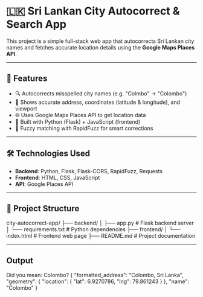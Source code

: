 # 🇱🇰 Sri Lankan City Autocorrect & Search App

This project is a simple full-stack web app that autocorrects Sri Lankan city names and fetches accurate location details using the **Google Maps Places API**.

---

## 🚀 Features

- 🔍 Autocorrects misspelled city names (e.g. "Colmbo" → "Colombo")
- 📍 Shows accurate address, coordinates (latitude & longitude), and viewport
- 🌐 Uses Google Maps Places API to get location data
- 🔄 Built with Python (Flask) + JavaScript (frontend)
- 🧠 Fuzzy matching with RapidFuzz for smart corrections

---

## 🛠️ Technologies Used

- **Backend**: Python, Flask, Flask-CORS, RapidFuzz, Requests
- **Frontend**: HTML, CSS, JavaScript
- **API**: Google Places API

---

## 📁 Project Structure

city-autocorrect-app/
├── backend/
│ ├── app.py # Flask backend server
│ └── requirements.txt # Python dependencies
├── frontend/
│ └── index.html # Frontend web page
├── README.md # Project documentation

---

## Output

Did you mean: Colombo?
{
  "formatted_address": "Colombo, Sri Lanka",
  "geometry": {
    "location": {
      "lat": 6.9270786,
      "lng": 79.861243
    }
  },
  "name": "Colombo"
}




